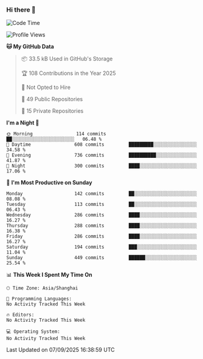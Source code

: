 ### Hi there 👋

<!--
**robinWongM/robinWongM** is a ✨ _special_ ✨ repository because its `README.md` (this file) appears on your GitHub profile.

Here are some ideas to get you started:

- 🔭 I’m currently working on ...
- 🌱 I’m currently learning ...
- 👯 I’m looking to collaborate on ...
- 🤔 I’m looking for help with ...
- 💬 Ask me about ...
- 📫 How to reach me: ...
- 😄 Pronouns: ...
- ⚡ Fun fact: ...
-->

<!--START_SECTION:waka-->
![Code Time](http://img.shields.io/badge/Code%20Time-272%20hrs%2015%20mins-blue)

![Profile Views](http://img.shields.io/badge/Profile%20Views-0-blue)

**🐱 My GitHub Data** 

> 📦 33.5 kB Used in GitHub's Storage 
 > 
> 🏆 108 Contributions in the Year 2025
 > 
> 🚫 Not Opted to Hire
 > 
> 📜 49 Public Repositories 
 > 
> 🔑 15 Private Repositories 
 > 
**I'm a Night 🦉** 

```text
🌞 Morning                114 commits         ██░░░░░░░░░░░░░░░░░░░░░░░   06.48 % 
🌆 Daytime                608 commits         █████████░░░░░░░░░░░░░░░░   34.58 % 
🌃 Evening                736 commits         ██████████░░░░░░░░░░░░░░░   41.87 % 
🌙 Night                  300 commits         ████░░░░░░░░░░░░░░░░░░░░░   17.06 % 
```
📅 **I'm Most Productive on Sunday** 

```text
Monday                   142 commits         ██░░░░░░░░░░░░░░░░░░░░░░░   08.08 % 
Tuesday                  113 commits         ██░░░░░░░░░░░░░░░░░░░░░░░   06.43 % 
Wednesday                286 commits         ████░░░░░░░░░░░░░░░░░░░░░   16.27 % 
Thursday                 288 commits         ████░░░░░░░░░░░░░░░░░░░░░   16.38 % 
Friday                   286 commits         ████░░░░░░░░░░░░░░░░░░░░░   16.27 % 
Saturday                 194 commits         ███░░░░░░░░░░░░░░░░░░░░░░   11.04 % 
Sunday                   449 commits         ██████░░░░░░░░░░░░░░░░░░░   25.54 % 
```


📊 **This Week I Spent My Time On** 

```text
🕑︎ Time Zone: Asia/Shanghai

💬 Programming Languages: 
No Activity Tracked This Week

🔥 Editors: 
No Activity Tracked This Week

💻 Operating System: 
No Activity Tracked This Week
```


 Last Updated on 07/09/2025 16:38:59 UTC
<!--END_SECTION:waka-->
